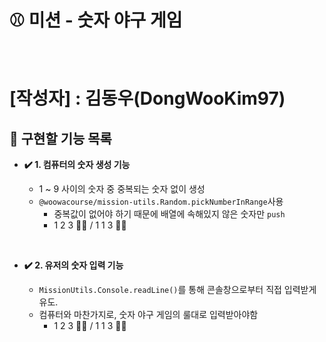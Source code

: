 # ⚾ 미션 - 숫자 야구 게임

<br>

# [작성자] : 김동우(DongWooKim97)

## 📝 구현할 기능 목록

- **✔️ 1. 컴퓨터의 숫자 생성 기능**

  - 1 ~ 9 사이의 숫자 중 중복되는 숫자 없이 생성
  - `@woowacourse/mission-utils.Random.pickNumberInRange`사용
    - 중복값이 없어야 하기 때문에 배열에 속해있지 않은 숫자만 `push`
    - 1 2 3 🙆‍♂️ / 1 1 3 🙅‍♂️

<br>

- **✔️ 2. 유저의 숫자 입력 기능**

  - `MissionUtils.Console.readLine()`를 통해 콘솔창으로부터 직접 입력받게 유도.
  - 컴퓨터와 마찬가지로, 숫자 야구 게임의 룰대로 입력받아야함
    - 1 2 3 🙆‍♂️ / 1 1 3 🙅‍♂️
